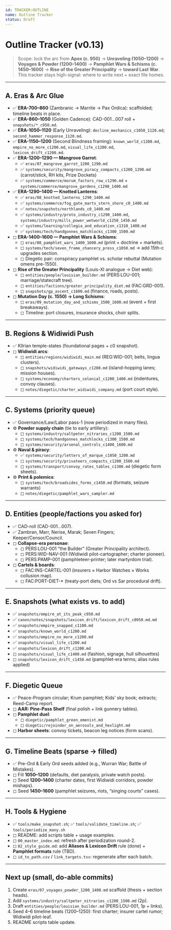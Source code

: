 ```yaml
---
id: TRACKER:OUTLINE
name: Outline Tracker
status: Draft
---
```


# Outline Tracker (v0.13)

> Scope: lock the arc from **Apex (c. 950)** → **Unraveling (1050–1200)** → **Voyages & Powder (1200–1400)** → **Pamphlet Wars & Schisms (c. 1450–1600)** → **Rise of the Greater Principality** → **toward Last War**. This tracker stays high-signal: where to write next + exact file homes.

---

## A. Eras & Arc Glue

- ✅ **ERA-700–860** (Zambranic → Marrite → Pax Ordica): scaffolded; timeline beats in place.
- ✅ **ERA-860–1050** (Golden Cadence): CAD-001…007 roll + `snapshots/*_c950.md`.
- ✅ **ERA-1050–1120** (Early Unraveling): `decline_mechanics_c1050_1120.md`; `second_hammer_response_1120.md`.
- ✅ **ERA-1150–1200** (Second Blindness framing): `known_world_c1200.md`, `empire_no_more_c1200.md`, `visual_life_c1200.md`, `lexicon_drift_c1200.md`.
- ✅ **ERA-1200–1290 — Mangrove Garrot**:
  - ✅ `eras/07_mangrove_garrot_1200_1290.md`
  - ✅ `systems/security/mangrove_piracy_compacts_c1200_1290.md` (carrot/stick, RH kits, Prize Dockets)
  - ✅ `systems/commerce/morum_factors_row_c1296.md` + `systems/commerce/mangrove_gardens_c1290_1400.md`
- ✅ **ERA-1290–1400 — Knotted Lanterns**:
  - ✅ `eras/08_knotted_lanterns_1290_1400.md`
  - ✅ `systems/commerce/fog_gate_marts_stern_shore_c0_1400.md`
  - ✅ `notes/snapshots/northlands_c0_1400.md`
  - ✅ `systems/industry/proto_industry_c1290_1400.md`, `systems/industry/mills_power_wetworld_c1250_1450.md`
  - ✅ `systems/learning/collegia_and_education_c1310_1400.md`
  - ✅ `systems/tech/handgonnes_matchlocks_c1300_1500.md`
- ◻ **ERA-1400–1600 — Pamphlet Wars & Schisms**:
  - ◻ `eras/08_pamphlet_wars_1400_1600.md` (print + doctrine + markets).
  - ◻ `systems/tech/seven_frame_chancery_press_c1050.md` → add 15th-c upgrades section.
  - ◻ Diegetic pair: conspiracy pamphlet vs. scholar rebuttal (Mutation omens pre-1550).
- ◻ **Rise of the Greater Principality** (Louis-XI analogue → Diet web):
  - ◻ `entities/people/louisian_builder.md` (PERS:LOU-001; marriage/statecraft tree).
  - ◻ `entities/factions/greater_principality_diet.md` (FAC:GRD-001).
  - ◻ `snapshots/gp_ascent_c1600.md` (finance, roads, posts).
- ◻ **Mutation Day (c. 1550) → Long Schisms**:
  - ◻ `eras/09_mutation_day_and_schisms_1500_1600.md` (event + first breakaways).
  - ◻ Timeline: port closures, insurance shocks, choir splits.

---

## B. Regions & Widiwidi Push

- ✅ Kllrian temple-states (foundational pages + c0 snapshot).
- ◻ **Widiwidi arcs**:
  - ◻ `entities/regions/widiwidi_main.md` (REG:WID-001; belts, lingua clusters).
  - ◻ `snapshots/widiwidi_gateways_c1200.md` (island-hopping lanes; mission houses).
  - ◻ `systems/economy/charters_colonial_c1200_1400.md` (indentures, convoy clauses).
  - ◻ `notes/diegetic/charter_widiwidi_company.md` (port court style).

---

## C. Systems (priority queue)

- ✅ Governance/Law/Labor pass-1 (now periodized in many files).
- ⚙ **Powder supply chain** (tie to early artillery):
  - ◻ `systems/industry/saltpeter_nitraries_c1200_1500.md`
  - ◻ `systems/tech/handgonnes_matchlocks_c1300_1500.md`
  - ◻ `systems/security/arsenal_controls_c1400_1600.md`
- ⚙ **Naval & piracy**:
  - ✅ `systems/security/letters_of_marque_c1050_1200.md`
  - ◻ `systems/security/privateers_compacts_c1200_1500.md`
  - ◻ `systems/transport/convoy_rates_tables_c1300.md` (diegetic form sheets).
- ⚙ **Print & polemics**:
  - ◻ `systems/tech/broadsides_forms_c1450.md` (formats, seizure warrants)
  - ◻ `notes/diegetic/pamphlet_wars_sampler.md`

---

## D. Entities (people/factions you asked for)

- ✅ CAD-roll (CAD-001…007).
- ✅ Zambran, Marr, Nerise, Marak; Seven Fingers; Keeper/Censor/Council.
- ◻ **Collapse-era personae**:
  - ◻ PERS:LOU-001 “the Builder” (Greater Principality architect).
  - ◻ PERS:WID-NAV-001 (Widiwidi pilot-cartographer; charter pioneer).
  - ◻ PERS:PAMP-001 (pamphleteer-printer; later martyrdom trial).
- ◻ **Cartels & boards**:
  - ◻ FAC:INS-CARTEL-001 (insurers × Harbor Watches × Works collusion map).
  - ◻ FAC:PORT-DIET-* (treaty-port diets; Ord vs Sar procedural drift).

---

## E. Snapshots (what exists vs. to add)

- ✅ `snapshots/empire_at_its_peak_c950.md`
- ✅ `canon/notes/snapshots/lexicon_drift/lexicon_drift_c0950.md.md`
- ✅ `snapshots/empire_snapped_c1100.md`
- ✅ `snapshots/known_world_c1200.md`
- ✅ `snapshots/empire_no_more_c1200.md`
- ✅ `snapshots/visual_life_c1200.md`
- ✅ `snapshots/lexicon_drift_c1200.md`
- ◻ `snapshots/visual_life_c1400.md` (fashion, signage, hull silhouettes)
- ◻ `snapshots/lexicon_drift_c1450.md` (pamphlet-era terms; alias rules applied)

---

## F. Diegetic Queue

- ✅ Peace-Program circular; Krum pamphlet; Kids’ sky book; extracts; Reed-Camp report.
- ◻ **AAR: Pine-Pass Shelf** (final polish + link gunnery tables).
- ◻ **Pamphlet duel**:
  - ◻ `diegetic/pamphlet_green_omenist.md`
  - ◻ `diegetic/rejoinder_on_aerosols_and_hexlight.md`
- ◻ **Harbor sheets**: convoy tickets, beacon leg notices (form scans).

---

## G. Timeline Beats (sparse → filled)

- ✅ Pre-Ord & Early Ord seeds added (e.g., Wurran War; Battle of Mistakes).
- ◻ Fill **1050–1200** (defaults, diet paralysis, private watch posts).
- ◻ Seed **1200–1400** (charter dates, first Widiwidi corridors, powder mishaps).
- ◻ Seed **1450–1600** (pamphlet seizures, riots, “singing courts” cases).

---

## H. Tools & Hygiene

- ✅ `tools/make_snapshot.sh`; ✅ `tools/validate_timeline.sh`; ✅ `tools/periodize_many.sh`
- ◻ README: add scripts table + usage examples.
- ◻ `00_master_index.md`: refresh after periodization round-2.
- ◻ `02_style_guide.md`: add **Aliases & Lexicon Drift** rule (done) + **Pamphlet formats** rule (TBD).
- ◻ `id_to_path.csv` / `link_targets.tsv`: regenerate after each batch.

---

## Next up (small, do-able commits)

1) Create `eras/07_voyages_powder_1200_1400.md` scaffold (thesis + section heads).  
2) Add `systems/industry/saltpeter_nitraries_c1200_1500.md` (2p).  
3) Draft `entities/people/louisian_builder.md` (PERS:LOU-001, 1p + links).  
4) Seed 4–6 timeline beats (1200–1250): first charter; insurer cartel rumor; Widiwidi pilot-leaf.  
5) README scripts table update.

